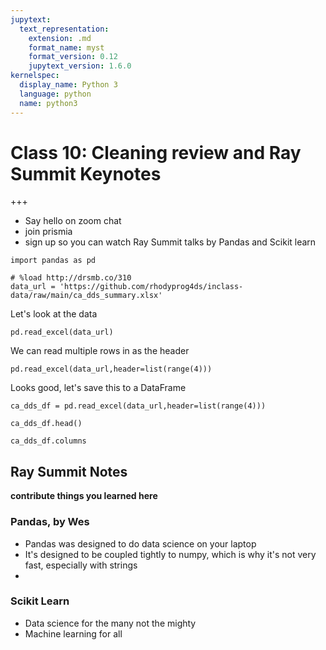 ```yaml
---
jupytext:
  text_representation:
    extension: .md
    format_name: myst
    format_version: 0.12
    jupytext_version: 1.6.0
kernelspec:
  display_name: Python 3
  language: python
  name: python3
---
```


 # Class 10: Cleaning review and Ray Summit Keynotes

+++

- Say hello on zoom chat
- join prismia
- sign up so you can watch Ray Summit talks by Pandas and Scikit learn

```{code-cell} ipython3
import pandas as pd
```

```{code-cell} ipython3
# %load http://drsmb.co/310
data_url = 'https://github.com/rhodyprog4ds/inclass-data/raw/main/ca_dds_summary.xlsx'
```

Let's look at the data
```{code-cell} ipython3
pd.read_excel(data_url)
```

We can read multiple rows in as the header
```{code-cell} ipython3
pd.read_excel(data_url,header=list(range(4)))
```

Looks good, let's save this to a DataFrame

```{code-cell} ipython3
ca_dds_df = pd.read_excel(data_url,header=list(range(4)))
```

```{code-cell} ipython3
ca_dds_df.head()
```

```{code-cell} ipython3
ca_dds_df.columns
```


## Ray Summit Notes

__contribute things you learned here__


### Pandas, by Wes
- Pandas was designed to do data science on your laptop
- It's designed to be coupled tightly to numpy, which is why it's not very fast, especially with strings
-


### Scikit Learn

- Data science for the many not the mighty
- Machine learning for all

